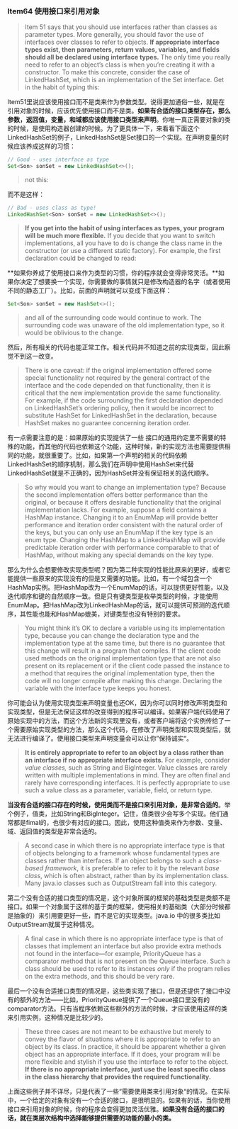 ### Item64 使用接口来引用对象

> Item 51 says that you should use interfaces rather than classes as parameter types. More generally, you should favor the use of interfaces over classes to refer to objects. **If appropriate interface types exist, then parameters, return values, variables, and fields should all be declared using interface types.** The only time you really need to refer to an object’s class is when you’re creating it with a constructor. To make this concrete, consider the case of LinkedHashSet, which is an implementation of the Set interface. Get in the habit of typing this:

Item51里说应该使用接口而不是类来作为参数类型。说得更加通俗一些，就是在引用对象的时候，应该优先使用接口而不是类。**如果有合适的接口类型存在，那么参数，返回值，变量，和域都应该使用接口类型来声明**。你唯一真正需要对象的类的时候，是使用构造器创建的时候。为了更具体一下，来看看下面这个LinkedHashSet的例子，LinkedHashSet是Set接口的一个实现。在声明变量的时候应该养成这样的习惯：

```java
// Good - uses interface as type 
Set<Son> sonSet = new LinkedHashSet<>();
```

> not this:

而不是这样：

```java
// Bad - uses class as type!
LinkedHashSet<Son> sonSet = new LinkedHashSet<>();
```

> **If you get into the habit of using interfaces as types, your program will be much more flexible.** If you decide that you want to switch implementations, all you have to do is change the class name in the constructor (or use a different static factory). For example, the first declaration could be changed to read:

**如果你养成了使用接口来作为类型的习惯，你的程序就会变得非常灵活。**如果你决定了想要换一个实现，你需要做的事情就只是修改构造器的名字（或者使用不同的静态工厂）。比如，前面的声明就可以变成下面这样：

```java
Set<Son> sonSet = new HashSet<>();
```

> and all of the surrounding code would continue to work. The surrounding code was unaware of the old implementation type, so it would be oblivious to the change.

然后，所有相关的代码也能正常工作。相关代码并不知道之前的实现类型，因此察觉不到这一改变。

> There is one caveat: if the original implementation offered some special functionality not required by the general contract of the interface and the code depended on that functionality, then it is critical that the new implementation provide the same functionality. For example, if the code surrounding the first declaration depended on LinkedHashSet’s ordering policy, then it would be incorrect to substitute HashSet for LinkedHashSet in the declaration, because HashSet makes no guarantee concerning iteration order.

有一点需要注意的是：如果原始的实现提供了一些 接口的通用约定里不需要的特殊的功能，而其他的代码也依赖这个功能，这种时候，新的实现方法也需要提供相同的功能，就很重要了。比如，如果第一个声明的相关的代码依赖LinkedHashSet的顺序机制，那么我们在声明中使用HashSet来代替LinkedHashSet就是不正确的，因为HashSet并没有保证相关的迭代顺序。

> So why would you want to change an implementation type? Because the second implementation offers better performance than the original, or because it offers desirable functionality that the original implementation lacks. For example, suppose a field contains a HashMap instance. Changing it to an EnumMap will provide better performance and iteration order consistent with the natural order of the keys, but you can only use an EnumMap if the key type is an enum type. Changing the HashMap to a LinkedHashMap will provide predictable iteration order with performance comparable to that of HashMap, without making any special demands on the key type.

那么为什么会想要修改实现类型呢？因为第二种实现的性能比原来的更好，或者它能提供一些原来的实现没有的但是又需要的功能。比如，有一个域包含一个HashMap实例。把HashMap改为一个EnumMap的话，可以提供更好性能，以及迭代顺序和键的自然顺序一致。但是只有键类型是枚举类型的时候，才能使用EnumMap。把HashMap改为LinkedHashMap的话，就可以提供可预测的迭代顺序，其性能也能和HashMap媲美，对键类型也没有特别的要求。

> You might think it’s OK to declare a variable using its implementation type, because you can change the declaration type and the implementation type at the same time, but there is no guarantee that this change will result in a program that compiles. If the client code used methods on the original implementation type that are not also present on its replacement or if the client code passed the instance to a method that requires the original implementation type, then the code will no longer compile after making this change. Declaring the variable with the interface type keeps you honest.

你可能会认为使用实现类型来声明变量也还OK，因为你可以同时修改声明类型和实现类型，但是无法保证这样的改变得到的程序可以编译。如果客户端代码使用了原始实现中的方法，而这个方法新的实现里没有，或者客户端将这个实例传给了一个需要原始实现类型的方法，那么这个代码，在修改了声明类型和实现类型后，就无法进行编译了。使用接口类型来声明变量会可以让你”保持诚实“。

> **It is entirely appropriate to refer to an object by a class rather than an interface if no appropriate interface exists.** For example, consider *value classes,* such as String and BigInteger. Value classes are rarely written with multiple implementations in mind. They are often final and rarely have corresponding interfaces. It is perfectly appropriate to use such a value class as a parameter, variable, field, or return type.

**当没有合适的接口存在的时候，使用类而不是接口来引用对象，是非常合适的**。举个例子，值类，比如String和BigInteger。记住，值类很少会写多个实现。他们通常都是fimal的，也很少有对应的接口。因此，使用这种值类来作为参数、变量、域、返回值的类型是非常合适的。

> A second case in which there is no appropriate interface type is that of objects belonging to a framework whose fundamental types are classes rather than interfaces. If an object belongs to such a *class-based framework*, it is preferable to refer to it by the relevant *base class*, which is often abstract, rather than by its implementation class. Many java.io classes such as OutputStream fall into this category.

第二个没有合适的接口类型的情况是，这个对象所属的框架的基础类型是类额不是接口。如果一个对象属于这样的基于类的框架，使用相关的基础类（大部分时候都是抽象的）来引用要更好一些，而不是它的实现类型。java.io 中的很多类比如OutputStream就属于这种情况。

> A final case in which there is no appropriate interface type is that of classes that implement an interface but also provide extra methods not found in the interface—for example, PriorityQueue has a comparator method that is not present on the Queue interface. Such a class should be used to refer to its instances *only* if the program relies on the extra methods, and this should be very rare.

最后一个没有合适接口类型的情况是，这些类实现了接口，但是还提供了接口中没有的额外的方法——比如，PriorityQueue提供了一个Queue接口里没有的comparator方法。只有当程序依赖这些额外的方法的时候，才应该使用这样的类来引用实例，这种情况是比较少的。

> These three cases are not meant to be exhaustive but merely to convey the flavor of situations where it is appropriate to refer to an object by its class. In practice, it should be apparent whether a given object has an appropriate interface. If it does, your program will be more flexible and stylish if you use the interface to refer to the object. **If there is no appropriate interface, just use the least specific class in the class hierarchy that provides the required functionality.**

上面这些例子并不详尽，只是代表了一些“需要使用类来引用对象“的情况。在实际中，一个给定的对象有没有一个合适的接口，是很明显的。如果有的话，当你使用接口来引用对象的时候，你的程序会变得更加灵活优雅。**如果没有合适的接口的话，就在类层次结构中选择能够提供需要的功能的最小的类。**

